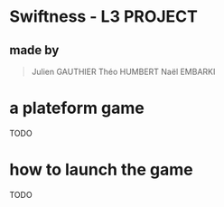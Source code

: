 # Swiftness - L3 PROJECT
##  made by 
>Julien GAUTHIER
>Théo HUMBERT
>Naël EMBARKI

# a plateform game
TODO



# how to launch the game
TODO

